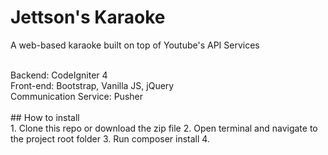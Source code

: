 # Jettson's Karaoke

A web-based karaoke built on top of Youtube's API Services

<br>
Backend: CodeIgniter 4<br>
Front-end: Bootstrap, Vanilla JS, jQuery<br>
Communication Service: Pusher
<br>
<br>
## How to install<br>
1. Clone this repo or download the zip file
2. Open terminal and navigate to the project root folder
3. Run composer install
4. 
